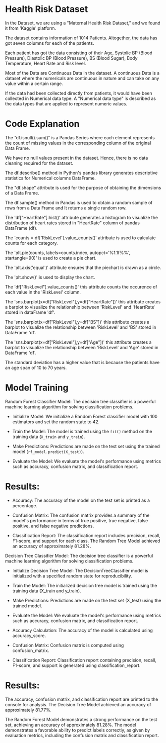 # Health Risk Dataset 
In the Dataset, we are using a "Maternal Health Risk Dataset," and we found it from 'Kaggle' platform. 

The dataset contains information of 1014 Patients. Altogether, the data has got seven columns for each of the patients. 

Each patient has got the data consisting of their Age, Systolic BP (Blood Pressure), Diastolic BP (Blood Pressure), BS (Blood Sugar), Body Temperature, Heart Rate and Risk level.

Most of the Data are Continuous Data in the dataset. A continuous Data is a dataset where the numericals are continuous in nature and can take on any value within a certain range.

If the data had been collected directly from patients, it would have been collected in Numerical data type. A "Numerical data type" is described as the data types that are applied to represent numeric values.

# Code Explanation

The “df.isnull().sum()” is a Pandas Series where each element represents the count of missing values in the corresponding column of the original Data Frame. 

We have no null values present in the dataset. Hence, there is no data cleaning required for the dataset.

The df.describe() method in Python's pandas library generates descriptive statistics for Numerical columns DataFrame. 

The "df.shape" attribute is used for the purpose of obtaining the dimensions of a Data Frame. 

The df.sample() method in Pandas is used to obtain a random sample of rows from a Data Frame and It returns a single random row.

The 'df["HeartRate"].hist()' attribute generates a histogram to visualize the distribution of heart rates stored in "HeartRate" column of pandas DataFrame (df).

The 'counts = df['RiskLevel'].value_counts()' attribute is used to calculate counts for each category.

The 'plt.pie(counts, labels=counts.index, autopct='%1.1f%%', startangle=90)' is used to create a pie chart.

The 'plt.axis('equal')' attribute ensures that the piechart is drawn as a circle.

The 'plt.show()' is used to display the chart.

The 'df["RiskLevel"].value_counts()' this attribute counts the occurence of each value in the 'RiskLevel' column.

The 'sns.barplot(x=df["RiskLevel"],y=df["HeartRate"])' this attribute creates a barplot to visualize the relationship between 'RiskLevel' and 'HeartRate' stored in dataFrame 'df'.

The 'sns.barplot(x=df["RiskLevel"],y=df["BS"])' this attribute creates a barplot to visualize the relationship between 'RiskLevel' and 'BS' stored in DataFrame 'df'.

The 'sns.barplot(x=df["RiskLevel"],y=df["Age"])' this attribute creates a barplot to visualize the relationship between 'RiskLevel' and 'Age' stored in DataFrame 'df'.

The standard deviation has a higher value that is because the patients have an age span of 10 to 70 years. 
# Model Training
Random Forest Classifier Model:
 The decision tree classifier is a powerful machine learning algorithm for solving classification problems.
- Initialize Model:
  We initialize a Random Forest classifier model with 100 estimators and set the random state to 42.

- Train the Model:
  The model is trained using the `fit()` method on the training data (`X_train` and `y_train`).

- Make Predictions:
  Predictions are made on the test set using the trained model (`rf_model.predict(X_test)`).

- Evaluate the Model:
  We evaluate the model's performance using metrics such as accuracy, confusion matrix, and classification report.

# Results:
- Accuracy:
  The accuracy of the model on the test set is printed as a percentage.
  
- Confusion Matrix:
  The confusion matrix provides a summary of the model's performance in terms of true positive, true negative, false positive, and false negative predictions.

- Classification Report:
  The classification report includes precision, recall, F1-score, and support for each class.
The Random Tree Model achieved an accuracy of approximately 81.28%.

 Decision Tree Classifier Model:
  The decision tree classifier is a powerful machine learning algorithm for solving classification problems.
 
- Initialize Decision Tree Model:
  The DecisionTreeClassifier model is initialized with a specified random state for reproducibility.

- Train the Model:
  The initialized decision tree model is trained using the training data (X_train and y_train).

- Make Predictions:
  Predictions are made on the test set (X_test) using the trained model.

- Evaluate the Model:
  We evaluate the model's performance using metrics such as accuracy, confusion matrix, and classification report.
- Accuracy Calculation: The accuracy of the model is calculated using accuracy_score.
- Confusion Matrix: Confusion matrix is computed using confusion_matrix.
- Classification Report: Classification report containing precision, recall, F1-score, and support is generated using classification_report.
  
# Results:
  The accuracy, confusion matrix, and classification report are printed to the console for analysis.
The Decision Tree Model achieved an accuracy of approximately 81.77%.  

The Random Forest Model demonstrates a strong performance on the test set, achieving an accuracy of approximately 81.28%.
The model demonstrates a favorable ability to predict labels correctly, as given by evaluation metrics, including the confusion matrix and classification report. 


